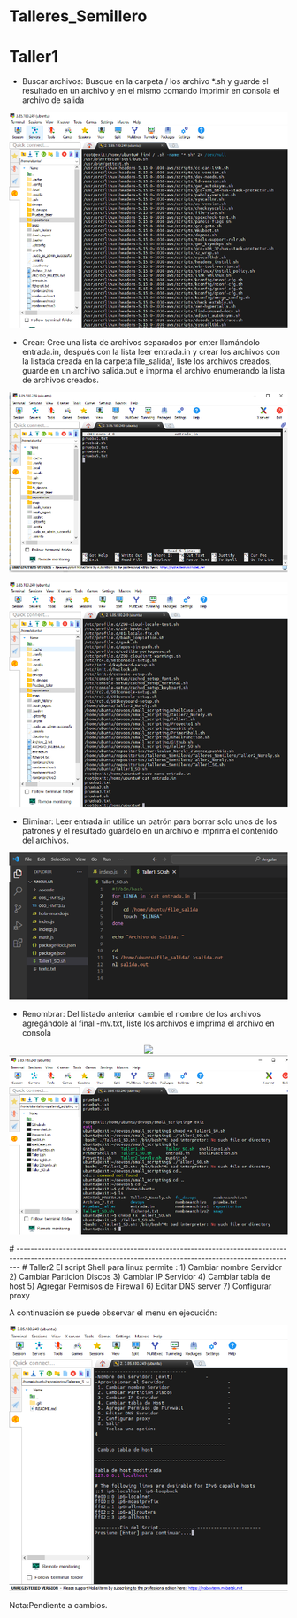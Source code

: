 # Talleres_Semillero
# Taller1
 - Buscar archivos: Busque en la carpeta / los archivo *.sh y guarde el resultado en un
archivo y en el mismo comando imprimir en consola el archivo de salida
<p align="center">
<img src="https://github.com/NorelyJ/Talleres_Semillero/blob/1f3f08fdbe87725f70b7170ba265b9a98f8f656e/Taller1.SO.PNG" >
</p>

 - Crear: Cree una lista de archivos separados por enter llamándolo entrada.in,
después con la lista leer entrada.in y crear los archivos con la listada
creada en la carpeta file_salida/, liste los archivos creados, guarde en un
archivo salida.out e imprma el archivo enumerando la lista de archivos
creados.

<p align="center">
<img src="https://github.com/NorelyJ/Talleres_Semillero/blob/1f3f08fdbe87725f70b7170ba265b9a98f8f656e/Taller1.1.SO.PNG" >
</p>

<p align="center">
<img src="https://github.com/NorelyJ/Talleres_Semillero/blob/1f3f08fdbe87725f70b7170ba265b9a98f8f656e/Taller1.2.SO.PNG" >
</p>


 - Eliminar: Leer entrada.in utilice un patrón para borrar solo unos de los patrones y
el resultado guárdelo en un archivo e imprima el contenido del archivos.

<p align="center">
<img src="https://github.com/NorelyJ/Talleres_Semillero/blob/1f3f08fdbe87725f70b7170ba265b9a98f8f656e/Taller1.3.SO.PNG" >
</p>



 - Renombrar: Del listado anterior cambie el nombre de los archivos agregándole al
final -mv.txt, liste los archivos e imprima el archivo en consola

<p align="center">
<img src="<p align="center">
<img src="https://github.com/NorelyJ/Talleres_Semillero/blob/52ba2f7bdbc4be79a844560878671f60d05b884a/Taller1.4.SO.PNG" >
</p>
#
-------------------------------------------------------------------------------------------------------------------------------------------------------------                                                                                                                       
# Taller2
El script Shell para linux permite :
1) Cambiar nombre Servidor
2) Cambiar Particion Discos
3) Cambiar IP Servidor
4) Cambiar tabla de host
5) Agregar Permisos de Firewall
6) Editar DNS server
7) Configurar proxy

A continuación se puede observar el menu en ejecución:
<p align="center">
<img src="https://github.com/NorelyJ/Talleres_Semillero/blob/543b7694b23735454f93b064c4bdd98510497ac3/Menu_Opcion4.PNG" >
</p>

Nota:Pendiente a cambios.
